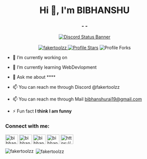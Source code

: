 <h1 align="center">Hi 👋, I'm BIBHANSHU</h1>
<h3 align="center"> - - </h3>

<p align="center"> 
<a href="https://discord.com/users/1182703755129520231">
  <img src=https://discord.c99.nl/widget/theme-2/1182703755129520231.png alt="Discord Status Banner"><br><br>
<img src="https://komarev.com/ghpvc/?username=fakertoolzz&label=Profile%20views&color=5c12df&style=flat" alt="fakertoolzz" />
<img src="https://img.shields.io/badge/dynamic/json?&label=Total%20Stars&color=5c12df&style=flat&style=for-the-badge&query=%24.stars&url=https://api.github-star-counter.workers.dev/user/fakertoolzz" alt="Profile Stars"></a>
<img src="https://img.shields.io/badge/dynamic/json?&label=Total%20Forks&color=5c12df&style=flat&style=for-the-badge&query=%24.forks&url=https://api.github-star-counter.workers.dev/user/fakertoolzz" alt="Profile Forks"></a>




- 🔭 I’m currently working on [](https://github.com/FakerToolzz/pythonProject)

- 🌱 I’m currently learning WebDevlopment
  
- 💬 Ask me about ****

- 📫 You can reach me through Discord @fakertoolzz

- 📫 You can reach me through Mail [bibhanshuraj19@gmail.com](bibhanshuraj19@gmail.com)

- ⚡ Fun fact **I think I am funny**

<h3 align="left">Connect with me:</h3>
<p align="left">
<a href="https://twitter.com/bibhanshu19" target="blank"><img align="center" src="https://raw.githubusercontent.com/rahuldkjain/github-profile-readme-generator/master/src/images/icons/Social/twitter.svg" alt="bibhanshu19" height="30" width="40" /></a>
<a href="https://kaggle.com/bibhanshu19" target="blank"><img align="center" src="https://raw.githubusercontent.com/rahuldkjain/github-profile-readme-generator/master/src/images/icons/Social/kaggle.svg" alt="bibhanshu19" height="30" width="40" /></a>
<a href="https://instagram.com/bibhanshu19" target="blank"><img align="center" src="https://raw.githubusercontent.com/rahuldkjain/github-profile-readme-generator/master/src/images/icons/Social/instagram.svg" alt="bibhanshu19" height="30" width="40" /></a>
<a href="https://www.youtube.com/c/bibhanshu19" target="blank"><img align="center" src="https://raw.githubusercontent.com/rahuldkjain/github-profile-readme-generator/master/src/images/icons/Social/youtube.svg" alt="bibhanshu19" height="30" width="40" /></a>
<a href="https://discord.gg/https://discord.gg/26YyDqkCcg" target="blank"><img align="center" src="https://raw.githubusercontent.com/rahuldkjain/github-profile-readme-generator/master/src/images/icons/Social/discord.svg" alt="https://discord.gg/26YyDqkCcg" height="30" width="40" /></a>
</p>

<p><img align="left" src="https://github-readme-stats.vercel.app/api/top-langs?username=fakertoolzz&show_icons=true&locale=en&layout=compact" alt="fakertoolzz" /></p>

<p>&nbsp;<img align="center" src="https://github-readme-stats.vercel.app/api?username=fakertoolzz&show_icons=true&locale=en" alt="fakertoolzz" /></p>
